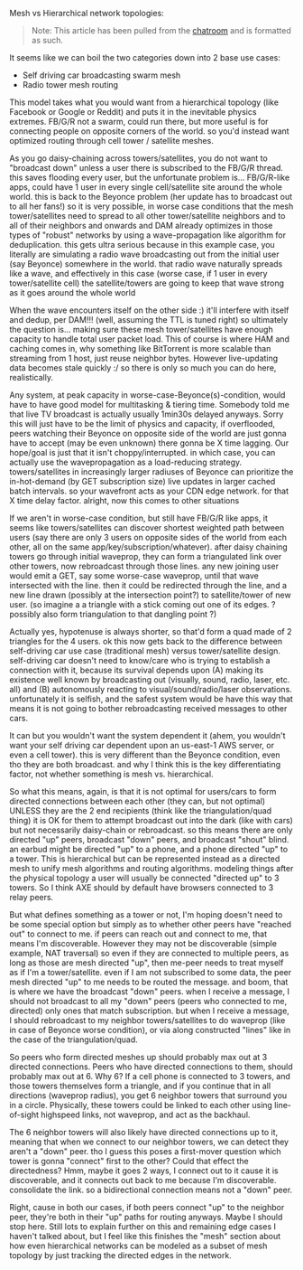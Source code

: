 Mesh vs Hierarchical network topologies:

 > Note: This article has been pulled from the [chatroom](https://gitter.im/amark/gun?at=5ce5b3fcad024978c60fc29b) and is formatted as such.

It seems like we can boil the two categories down into 2 base use cases:

 - Self driving car broadcasting swarm mesh
 - Radio tower mesh routing

This model takes what you would want from a hierarchical topology (like Facebook or Google or Reddit) and puts it in the inevitable physics extremes.
FB/G/R not a swarm, could run there, but more useful is for connecting people on opposite corners of the world.
so you'd instead want optimized routing through cell tower / satellite meshes.

As you go daisy-chaining across towers/satellites, you do not want to "broadcast down" unless a user there is subscribed to the FB/G/R thread.
this saves flooding every user, but the unfortunate problem is... FB/G/R-like apps, could have 1 user in every single cell/satellite site around the whole world.
this is back to the Beyonce problem (her update has to broadcast out to all her fans!)
so it is very possible, in worse case conditions
that the mesh tower/satellites need to spread to all other tower/satellite neighbors and to all of their neighbors and onwards
and DAM already optimizes in those types of "robust" networks by using a wave-propagation like algorithm for deduplication.
this gets ultra serious because in this example case, you literally are simulating a radio wave broadcasting out from the initial user (say Beyonce) somewhere in the world.
that radio wave naturally spreads like a wave, and effectively in this case (worse case, if 1 user in every tower/satellite cell) the satellite/towers are going to keep that wave strong as it goes around the whole world

When the wave encounters itself on the other side :) it'll interfere with itself and dedup, per DAM!!! (well, assuming the TTL is tuned right)
so ultimately the question is... making sure these mesh tower/satellites have enough capacity to handle total user packet load. This of course is where HAM and caching comes in, why something like BitTorrent is more scalable than streaming from 1 host, just reuse neighbor bytes. However live-updating data becomes stale quickly :/ so there is only so much you can do here, realistically.

Any system, at peak capacity in worse-case-Beyonce(s)-condition, would have to have good model for multitasking & tiering time.
Somebody told me that live TV broadcast is actually usually 1min30s delayed anyways.
Sorry this will just have to be the limit of physics and capacity, if overflooded, peers watching their Beyonce on opposite side of the world are just gonna have to accept (may be even unknown) there gonna be X time lagging. Our hope/goal is just that it isn't choppy/interrupted.
in which case, you can actually use the wavepropagation as a load-reducing strategy.
towers/satellites in increasingly larger radiuses of Beyonce can prioritize the in-hot-demand (by GET subscription size) live updates in larger cached batch intervals.
so your wavefront acts as your CDN edge network.
for that X time delay factor.
alright, now this comes to other situations

If we aren't in worse-case condition, but still have FB/G/R like apps, it seems like towers/satellites can discover shortest weighted path between users (say there are only 3 users on opposite sides of the world from each other, all on the same app/key/subscription/whatever).
after daisy chaining towers go through initial waveprop, they can form a triangulated link over other towers, now rebroadcast through those lines.
any new joining user would emit a GET, say some worse-case waveprop, until that wave intersected with the line.
then it could be redirected through the line, and a new line drawn (possibly at the intersection point?) to satellite/tower of new user.
(so imagine a a triangle with a stick coming out one of its edges. ? possibly also form triangulation to that dangling point ?)

Actually yes, hypotenuse is always shorter, so that'd form a quad made of 2 triangles for the 4 users.
ok
this now gets back to the difference between self-driving car use case (traditional mesh) versus tower/satellite design.
self-driving car doesn't need to know/care who is trying to establish a connection with it, because its survival depends upon (A) making its existence well known by broadcasting out (visually, sound, radio, laser, etc. all) and (B) autonomously reacting to visual/sound/radio/laser observations.
unfortunately it is selfish, and the safest system would be have this way
that means it is not going to bother rebroadcasting received messages to other cars.

It can
but you wouldn't want the system dependent it (ahem, you wouldn't want your self driving car dependent upon an us-east-1 AWS server, or even a cell tower).
this is very different than the Beyonce condition, even tho they are both broadcast.
and why I think this is the key differentiating factor, not whether something is mesh vs. hierarchical.

So what this means, again, is that it is not optimal for users/cars to form directed connections between each other (they can, but not optimal) UNLESS they are the 2 end recipients (think like the triangulation/quad thing)
it is OK for them to attempt broadcast out into the dark (like with cars)
but not necessarily daisy-chain or rebroadcast.
so this means there are only directed "up" peers, broadcast "down" peers, and broadcast "shout" blind.
an earbud might be directed "up" to a phone, and a phone directed "up" to a tower. This is hierarchical but can be represented instead as a directed mesh to unify mesh algorithms and routing algorithms.
modeling things after the physical topology
a user will usually be connected "directed up" to 3 towers. So I think AXE should by default have browsers connected to 3 relay peers.

But what defines something as a tower or not, I'm hoping doesn't need to be some special option
but simply as to whether other peers have "reached out" to connect to me.
if peers can reach out and connect to me, that means I'm discoverable. However they may not be discoverable (simple example, NAT traversal)
so even if they are connected to multiple peers, as long as those are mesh directed "up", then me-peer needs to treat myself as if I'm a tower/satellite.
even if I am not subscribed to some data, the peer mesh directed "up" to me needs to be routed the message.
and boom, that is where we have the broadcast "down" peers.
when I receive a message, I should not broadcast to all my "down" peers (peers who connected to me, directed) only ones that match subscription.
but when I receive a message, I should rebroadcast to my neighbor towers/satellites to do waveprop (like in case of Beyonce worse condition), or via along constructed "lines" like in the case of the triangulation/quad.

So peers who form directed meshes up should probably max out at 3 directed connections.
Peers who have directed connections to them, should probably max out at 6. Why 6? If a cell phone is connected to 3 towers, and those towers themselves form a triangle, and if you continue that in all directions (waveprop radius), you get 6 neighbor towers that surround you in a circle. Physically, these towers could be linked to each other using line-of-sight highspeed links, not waveprop, and act as the backhaul.

The 6 neighbor towers will also likely have directed connections up to it, meaning that when we connect to our neighbor towers, we can detect they aren't a "down" peer.
tho I guess this poses a first-mover question
which tower is gonna "connect" first to the other? Could that effect the directedness?
Hmm, maybe it goes 2 ways, I connect out to it cause it is discoverable, and it connects out back to me because I'm discoverable.
consolidate the link.
so a bidirectional connection means not a "down" peer.

Right, cause in both our cases, if both peers connect "up" to the neighbor peer, they're both in their "up" paths for routing anyways.
Maybe I should stop here. Still lots to explain further on this and remaining edge cases I haven't talked about, but I feel like this finishes the "mesh" section about how even hierarchical networks can be modeled as a subset of mesh topology by just tracking the directed edges in the network.